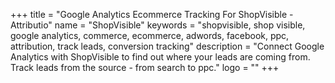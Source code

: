 +++
title = "Google Analytics Ecommerce Tracking For ShopVisible - Attributio"
name = "ShopVisible"
keywords = "shopvisible, shop visible, google analytics, commerce, ecommerce, adwords, facebook, ppc, attribution, track leads, conversion tracking"
description = "Connect Google Analytics with ShopVisible to find out where your leads are coming from. Track leads from the source - from search to ppc."
logo = ""
+++
